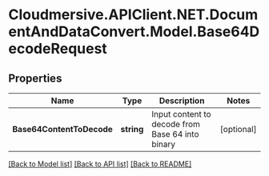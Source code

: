 # Cloudmersive.APIClient.NET.DocumentAndDataConvert.Model.Base64DecodeRequest
## Properties

Name | Type | Description | Notes
------------ | ------------- | ------------- | -------------
**Base64ContentToDecode** | **string** | Input content to decode from Base 64 into binary | [optional] 

[[Back to Model list]](../README.md#documentation-for-models) [[Back to API list]](../README.md#documentation-for-api-endpoints) [[Back to README]](../README.md)

